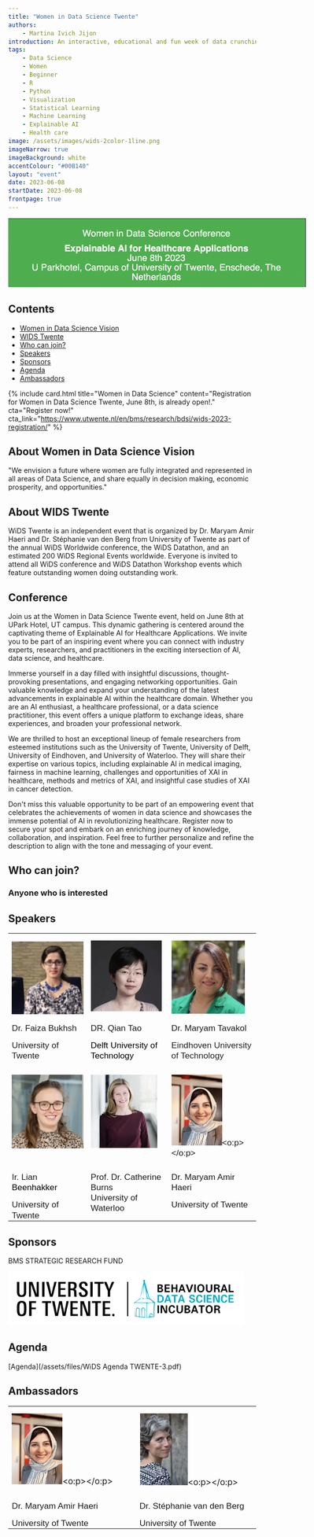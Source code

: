 ```yaml
---
title: "Women in Data Science Twente"
authors:
    - Martina Ivich Jijon
introduction: An interactive, educational and fun week of data crunching, modelling, (virtual) lunch workshops, and team work open to all BMS students and staff.
tags:
    - Data Science
    - Women
    - Beginner
    - R
    - Python
    - Visualization
    - Statistical Learning
    - Machine Learning
    - Explainable AI 
    - Health care 
image: /assets/images/wids-2color-1line.png
imageNarrow: true
imageBackground: white
accentColour: "#00B140"
layout: "event"
date: 2023-06-08
startDate: 2023-06-08
frontpage: true
---
```

<img alt="WIDS Twente" src="/assets/images/WIDS SPEAKERS/top header.png" style="position: relative; max-width: 120%" />

## Contents

- [ Women in Data Science Vision](#about-women-in-data-science-vision)
- [WIDS Twente](#about-wids-twente)
- [Who can join?](#who-can-join)
- [Speakers](#speakers)
- [Sponsors](#sponsors)
- [Agenda](#agenda)
- [Ambassadors](#ambassadors)

{% include card.html title="Women in Data Science" content="Registration for Women in Data Science Twente, June 8th, is already open!." cta="Register now!" cta_link="https://www.utwente.nl/en/bms/research/bdsi/wids-2023-registration/" %} 

## About Women in Data Science Vision

"We envision a future where women are fully integrated and represented in all areas of Data Science, and share equally in decision making, economic prosperity, and opportunities." 

## About WIDS Twente 
WiDS Twente is an independent event that is organized by Dr. Maryam Amir Haeri and Dr. Stéphanie van den Berg from University of Twente as part of the annual WiDS Worldwide conference, the WiDS Datathon, and an estimated 200 WiDS Regional Events worldwide.  Everyone is invited to attend all WiDS conference and WiDS Datathon Workshop events which feature outstanding women doing outstanding work.

## Conference

Join us at the Women in Data Science Twente event, held on June 8th at UPark Hotel, UT campus. This dynamic gathering is centered around the captivating theme of Explainable AI for Healthcare Applications. We invite you to be part of an inspiring event where you can connect with industry experts, researchers, and practitioners in the exciting intersection of AI, data science, and healthcare.

Immerse yourself in a day filled with insightful discussions, thought-provoking presentations, and engaging networking opportunities. Gain valuable knowledge and expand your understanding of the latest advancements in explainable AI within the healthcare domain. Whether you are an AI enthusiast, a healthcare professional, or a data science practitioner, this event offers a unique platform to exchange ideas, share experiences, and broaden your professional network.

We are thrilled to host an exceptional lineup of female researchers from esteemed institutions such as the University of Twente, University of Delft, University of Eindhoven, and University of Waterloo. They will share their expertise on various topics, including explainable AI in medical imaging, fairness in machine learning, challenges and opportunities of XAI in healthcare, methods and metrics of XAI, and insightful case studies of XAI in cancer detection.

Don't miss this valuable opportunity to be part of an empowering event that celebrates the achievements of women in data science and showcases the immense potential of AI in revolutionizing healthcare. Register now to secure your spot and embark on an enriching journey of knowledge, collaboration, and inspiration.
Feel free to further personalize and refine the description to align with the tone and messaging of your event.

## Who can join?

### Anyone who is interested

## Speakers 

<table class="MsoTableGrid" border="0" cellspacing="0" cellpadding="0" style="border-collapse:collapse;border:none;mso-yfti-tbllook:1184;mso-padding-alt:
 0cm 5.4pt 0cm 5.4pt;mso-border-insideh:none;mso-border-insidev:none">
 <tbody><tr style="mso-yfti-irow:0;mso-yfti-firstrow:yes">
  <td width="214" valign="top" style="width:160.8pt;padding:0cm 5.4pt 0cm 5.4pt">
  <p style="margin-bottom:0cm"><span style="font-size:13.0pt"><span style="mso-no-proof:yes"><!--[if gte vml 1]><v:shape id="Picture_x0020_3"
   o:spid="_x0000_i1032" type="#_x0000_t75" alt="dr. F.A. Bukhsh (Faiza) | University of Twente"
   style='width:150pt;height:150pt;visibility:visible;mso-wrap-style:square'>
   <v:imagedata src="assets/images/WIDS SPEAKERS/faiza.png"/>
  </v:shape><![endif]--><!--[if !vml]--><img width="150" height="150" src="/assets/images/WIDS SPEAKERS/faiza.png" alt="dr. F.A. Bukhsh (Faiza) | University of Twente" v:shapes="Picture_x0020_3"><!--[endif]--></span></span><span lang="EN-US" style="font-size:13.0pt;mso-ansi-language:EN-US"><o:p></o:p></span></p>
  </td>
  <td width="229" valign="top" style="width:171.85pt;padding:0cm 5.4pt 0cm 5.4pt">
  <p style="margin-bottom:0cm"><span style="font-size:13.0pt;mso-no-proof:yes"><!--[if gte vml 1]><v:shape
   id="图片_x0020_1" o:spid="_x0000_i1031" type="#_x0000_t75" alt="https://d2k0ddhflgrk1i.cloudfront.net/_processed_/2/c/csm_csm_Tao_Qian_website_photo_97956ad757_38c03c48c0.png"
   style='width:2in;height:2in;visibility:visible;mso-wrap-style:square'>
   <v:imagedata src="Explainable%20AI%20for%20Healthcare%20Applications%202.fld/image004.png"
    o:title="csm_csm_Tao_Qian_website_photo_97956ad757_38c03c48c0"/>
  </v:shape><![endif]--><!--[if !vml]--><img width="144" height="144" src="/assets/images/WIDS SPEAKERS/Qian.png" alt="Dr. Qian Tao
Delft University of Technology" v:shapes="图片_x0020_1"><!--[endif]--></span><span lang="EN-US" style="font-size:
  13.0pt;mso-ansi-language:EN-US"><o:p></o:p></span></p>
  </td>
  <td width="265" valign="top" style="width:7.0cm;padding:0cm 5.4pt 0cm 5.4pt">
  <p style="margin-bottom:0cm"><span style="font-size:13.0pt"><span style="mso-no-proof:yes"><!--[if gte vml 1]><v:shape id="Picture_x0020_2"
   o:spid="_x0000_i1030" type="#_x0000_t75" alt="Maryam Tavakol" style='width:149pt;
   height:149pt;visibility:visible;mso-wrap-style:square'>
   <v:imagedata src="Explainable%20AI%20for%20Healthcare%20Applications%202.fld/image005.jpg"
    o:href="https://maryamtavakol.com/assets/images/bio-photo.jpg"/>
  </v:shape><![endif]--><!--[if !vml]--><img width="149" height="149" src="/assets/images/WIDS SPEAKERS/Maryam Tavakol.png" alt="Maryam Tavakol" v:shapes="Picture_x0020_2"><!--[endif]--></span></span><span lang="EN-US" style="font-size:13.0pt;mso-ansi-language:EN-US"><o:p></o:p></span></p>
  </td>
 </tr>
 <tr style="mso-yfti-irow:1">
  <td width="214" valign="top" style="width:160.8pt;padding:0cm 5.4pt 0cm 5.4pt">
  <p style="margin-bottom:0cm"><span lang="EN-US" style="font-size:13.0pt;
  font-family:Helvetica;mso-ansi-language:EN-US">Dr. Faiza <span class="SpellE">Bukhsh</span><o:p></o:p></span></p>
  <p style="margin-bottom:0cm"><span lang="EN-US" style="font-size:13.0pt;
  font-family:Helvetica;mso-ansi-language:EN-US;mso-no-proof:yes">University of
  Twente</span><span lang="EN-US" style="font-size:13.0pt;font-family:Helvetica;
  mso-ansi-language:EN-US"><o:p></o:p></span></p>
  </td>
  <td width="229" valign="top" style="width:171.85pt;padding:0cm 5.4pt 0cm 5.4pt">
  <p style="margin-bottom:0cm"><span lang="EN-US" style="font-size:13.0pt;
  font-family:Helvetica;mso-ansi-language:EN-US">DR. Qian Tao<o:p></o:p></span></p>
  <p class="MsoNormal"><span style="font-size:13.0pt;font-family:Helvetica;
  mso-bidi-font-family:Arial;color:black">Delft University of Technology <o:p></o:p></span></p>
  </td>
  <td width="265" valign="top" style="width:7.0cm;padding:0cm 5.4pt 0cm 5.4pt">
  <p style="margin-bottom:0cm"><span lang="EN-US" style="font-size:13.0pt;
  font-family:Helvetica;mso-ansi-language:EN-US;mso-no-proof:yes">Dr. Maryam
  Tavakol <o:p></o:p></span></p>
  <p class="MsoNormal"><span style="font-size:13.0pt;font-family:Helvetica;
  mso-bidi-font-family:Arial;color:#202124">Eindhoven University of Technology<o:p></o:p></span></p>
  </td>
 </tr>
 <tr style="mso-yfti-irow:2">
  <td width="214" valign="top" style="width:160.8pt;padding:0cm 5.4pt 0cm 5.4pt">
  <p style="margin-bottom:0cm"><span style="font-size:13.0pt;font-family:Helvetica"><span style="mso-no-proof:yes"><!--[if gte vml 1]><v:shape id="Picture_x0020_7"
   o:spid="_x0000_i1029" type="#_x0000_t75" alt="ir. L. Beenhakker (Lian) | Universiteit Twente"
   style='width:150pt;height:150pt;visibility:visible;mso-wrap-style:square'>
   <v:imagedata src="Explainable%20AI%20for%20Healthcare%20Applications%202.fld/image006.jpg"
    o:href="https://personen.utwente.nl/l.beenhakker/picture.jpg"/>
  </v:shape><![endif]--><!--[if !vml]--><img width="150" height="150" src="/assets/images/WIDS SPEAKERS/lian.png" alt="ir. L. Beenhakker (Lian) | Universiteit Twente" v:shapes="Picture_x0020_7"><!--[endif]--></span></span><span lang="EN-US" style="font-size:13.0pt;font-family:Helvetica;mso-ansi-language:
  EN-US"><o:p></o:p></span></p>
  </td>
  <td width="229" valign="top" style="width:171.85pt;padding:0cm 5.4pt 0cm 5.4pt">
  <p style="margin-bottom:0cm"><span style="font-size:13.0pt;font-family:Helvetica"><span style="mso-no-proof:yes"><!--[if gte vml 1]><v:shape id="Picture_x0020_5"
   o:spid="_x0000_i1028" type="#_x0000_t75" alt="Catherine Burns" style='width:135pt;
   height:149pt;visibility:visible;mso-wrap-style:square'>
   <v:imagedata src="Explainable%20AI%20for%20Healthcare%20Applications%202.fld/image007.jpg"
    o:href="https://uwaterloo.ca/research/sites/ca.research/files/resize/uploads/images/clc_9511-220x243.jpg"/>
  </v:shape><![endif]--><!--[if !vml]--><img width="135" height="149" src="/assets/images/WIDS SPEAKERS/catherine.png" alt="Catherine Burns" v:shapes="Picture_x0020_5"><!--[endif]--></span></span><span lang="EN-US" style="font-size:13.0pt;font-family:Helvetica;mso-ansi-language:
  EN-US"><o:p></o:p></span></p>
  </td>
  <td width="265" valign="top" style="width:7.0cm;padding:0cm 5.4pt 0cm 5.4pt">
  <p style="margin-bottom:0cm"><span lang="EN-US" style="font-size:13.0pt;
  font-family:Helvetica;mso-ansi-language:EN-US;mso-no-proof:yes"><!--[if gte vml 1]><v:shape
   id="Picture_x0020_211443087" o:spid="_x0000_i1027" type="#_x0000_t75" alt="A person smiling at the camera&#10;&#10;Description automatically generated with low confidence"
   style='width:103pt;height:2in;visibility:visible;mso-wrap-style:square'>
   <v:imagedata src="Explainable%20AI%20for%20Healthcare%20Applications%202.fld/image008.jpg"
    o:title="A person smiling at the camera&#10;&#10;Description automatically generated with low confidence"/>
  </v:shape><![endif]--><!--[if !vml]--><img width="103" height="144" src="/assets/images/WIDS SPEAKERS/maryam amir.png" alt="A person smiling at the camera

Description automatically generated with low confidence" v:shapes="Picture_x0020_211443087"><!--[endif]--></span><span lang="EN-US" style="font-size:13.0pt;font-family:Helvetica;mso-ansi-language:EN-US"><o:p></o:p></span></p>
  </td>
 </tr>
 <tr style="mso-yfti-irow:3;mso-yfti-lastrow:yes">
  <td width="214" valign="top" style="width:160.8pt;padding:0cm 5.4pt 0cm 5.4pt">
  <p style="margin-bottom:0cm"><span lang="EN-US" style="font-size:13.0pt;
  font-family:Helvetica;mso-ansi-language:EN-US">Ir. Lian </span><span style="font-size:13.0pt;font-family:Helvetica;mso-bidi-font-family:Arial;
  color:black">Beenhakker<o:p></o:p></span></p>
  <p style="margin-bottom:0cm"><span lang="EN-US" style="font-size:13.0pt;
  font-family:Helvetica;mso-ansi-language:EN-US;mso-no-proof:yes">University of
  Twente</span><span lang="FA" dir="RTL" style="font-size:13.0pt;mso-ascii-font-family:
  Helvetica;mso-hansi-font-family:Helvetica;mso-ansi-language:EN-US;mso-bidi-language:
  FA"><o:p></o:p></span></p>
  </td>
  <td width="229" valign="top" style="width:171.85pt;padding:0cm 5.4pt 0cm 5.4pt">
  <p style="margin-bottom:0cm"><span lang="EN-US" style="font-size:13.0pt;
  font-family:Helvetica;mso-ansi-language:EN-US">Prof. Dr. Catherine Burns<br>
  University of Waterloo<o:p></o:p></span></p>
  </td>
  <td width="265" valign="top" style="width:7.0cm;padding:0cm 5.4pt 0cm 5.4pt">
  <p style="margin-bottom:0cm"><span lang="EN-US" style="font-size:13.0pt;
  font-family:Helvetica;mso-ansi-language:EN-US;mso-no-proof:yes">Dr. Maryam
  Amir Haeri<o:p></o:p></span></p>
  <p style="margin-bottom:0cm"><span lang="EN-US" style="font-size:13.0pt;
  font-family:Helvetica;mso-ansi-language:EN-US;mso-no-proof:yes">University of
  Twente<o:p></o:p></span></p>
  </td>
 </tr>
</tbody></table>

## Sponsors 
BMS STRATEGIC RESEARCH FUND

<img alt="Behavioral Data Science incubator" src="/assets/images/logo-utwente-bdsi.png" style="position: relative; max-width: 120%" />


## Agenda
[Agenda](/assets/files/WiDS Agenda TWENTE-3.pdf)


## Ambassadors 

<table class="MsoTableGrid" border="0" cellspacing="0" cellpadding="0" style="border-collapse:collapse;border:none;mso-yfti-tbllook:1184;mso-padding-alt:
 0cm 5.4pt 0cm 5.4pt;mso-border-insideh:none;mso-border-insidev:none">
 <tbody><tr style="mso-yfti-irow:0;mso-yfti-firstrow:yes">
  <td width="312" valign="top" style="width:233.65pt;padding:0cm 5.4pt 0cm 5.4pt">
  <p style="margin-bottom:0cm"><span lang="EN-US" style="font-size:13.0pt;
  mso-ansi-language:EN-US;mso-no-proof:yes"><!--[if gte vml 1]><v:shape id="Picture_x0020_6"
   o:spid="_x0000_i1026" type="#_x0000_t75" alt="A person smiling at the camera&#10;&#10;Description automatically generated with low confidence"
   style='width:103pt;height:2in;visibility:visible;mso-wrap-style:square'>
   <v:imagedata src="Explainable%20AI%20for%20Healthcare%20Applications%202.fld/image008.jpg"
    o:title="A person smiling at the camera&#10;&#10;Description automatically generated with low confidence"/>
  </v:shape><![endif]--><!--[if !vml]--><img width="103" height="144" src="/assets/images/WIDS SPEAKERS/maryam amir.png" alt="A person smiling at the camera

Description automatically generated with low confidence" v:shapes="Picture_x0020_6"><!--[endif]--></span><span lang="EN-US" style="font-size:13.0pt;mso-ansi-language:EN-US"><o:p></o:p></span></p>
  </td>
  <td width="290" valign="top" style="width:217.15pt;padding:0cm 5.4pt 0cm 5.4pt">
  <p style="margin-bottom:0cm"><span lang="EN-US" style="font-size:13.0pt;
  mso-ansi-language:EN-US;mso-no-proof:yes"><!--[if gte vml 1]><v:shape id="Picture_x0020_1"
   o:spid="_x0000_i1025" type="#_x0000_t75" alt="A close-up of a person smiling&#10;&#10;Description automatically generated with medium confidence"
   style='width:98pt;height:146pt;visibility:visible;mso-wrap-style:square'>
   <v:imagedata src="Explainable%20AI%20for%20Healthcare%20Applications%202.fld/image009.png"
    o:title="A close-up of a person smiling&#10;&#10;Description automatically generated with medium confidence"/>
  </v:shape><![endif]--><!--[if !vml]--><img width="98" height="146" src="/assets/images/WIDS SPEAKERS/stephanie .png" alt="A close-up of a person smiling

Description automatically generated with medium confidence" v:shapes="Picture_x0020_1"><!--[endif]--></span><span lang="EN-US" style="font-size:13.0pt;mso-ansi-language:EN-US"><o:p></o:p></span></p>
  </td>
 </tr>
 <tr style="mso-yfti-irow:1;mso-yfti-lastrow:yes">
  <td width="312" valign="top" style="width:233.65pt;padding:0cm 5.4pt 0cm 5.4pt">
  <p style="margin-bottom:0cm"><span lang="EN-US" style="font-size:13.0pt;
  font-family:Helvetica;mso-ansi-language:EN-US;mso-no-proof:yes">Dr. Maryam
  Amir Haeri<o:p></o:p></span></p>
  <p style="margin-bottom:0cm"><span lang="EN-US" style="font-size:13.0pt;
  font-family:Helvetica;mso-ansi-language:EN-US;mso-no-proof:yes">University of
  Twente<o:p></o:p></span></p>
  </td>
  <td width="290" valign="top" style="width:217.15pt;padding:0cm 5.4pt 0cm 5.4pt">
  <p style="margin-bottom:0cm"><span lang="EN-US" style="font-size:13.0pt;
  font-family:Helvetica;mso-ansi-language:EN-US">Dr. Stéphanie van den Berg<o:p></o:p></span></p>
  <p style="margin-bottom:0cm"><span lang="EN-US" style="font-size:13.0pt;
  font-family:Helvetica;mso-ansi-language:EN-US;mso-no-proof:yes">University of
  Twente</span><span lang="EN-US" style="font-size:13.0pt;font-family:Helvetica;
  mso-ansi-language:EN-US"><o:p></o:p></span></p>
  </td>
 </tr>
</tbody></table>

